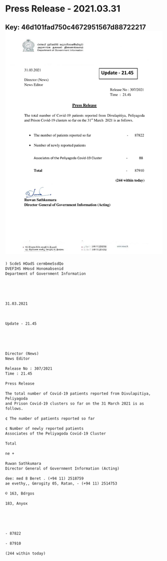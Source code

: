 # Press Release - 2021.03.31 
Key: 46d101fad750c4672951567d88722217 
![img](img/46d101fad750c4672951567d88722217.jpg)
---
```
) ScdeS HOadS cermbmeSsdQo
DVEFIHS HHosd Honomabsenid
Department of Government Information

 

 

31.03.2021

 

Update - 21.45

 

 

Director (News)
News Editor

Release No : 307/2021
Time : 21.45

Press Release

The total number of Covid-19 patients reported from Divulapitiya, Peliyagoda
and Prison Covid-19 clusters so far on the 31 March 2021 is as follows.

¢ The number of patients reported so far

¢ Number of newly reported patients
Associates of the Peliyagoda Covid-19 Cluster

Total

ne +

Ruwan Sathkumara
Director General of Government Information (Acting)

dee: med 8 Beret . (+94 11) 2518759
ae evethy,, Gmrogity 05, Ratan, - (+94 11) 2514753

© 163, Bdrgos

183, Anyox

 

 

- 87822

- 87910

(244 within today)

```
